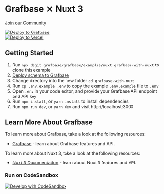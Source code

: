 # Grafbase ⨯ Nuxt 3

[Join our Community](https://grafbase.com/community)

[![Deploy to Grafbase](https://grafbase.com/button)](https://grafbase.com/new/configure?template=Todo&source=https%3A%2F%2Fgithub.com%2Fgrafbase%2Fgrafbase%2Ftree%2Fmain%2Ftemplates%2Ftodo)
</br>
[![Deploy to Vercel](https://vercel.com/button)](https://vercel.com/import/project?template=https://github.com/grafbase/grafbase/tree/main/examples/nuxt)

## Getting Started

1. Run `npx degit grafbase/grafbase/examples/nuxt grafbase-with-nuxt` to clone this example
2. [Deploy schema to Grafbase](https://grafbase.com/new/configure?template=Todo&source=https%3A%2F%2Fgithub.com%2Fgrafbase%2Fgrafbase%2Ftree%2Fmain%2Ftemplates%2Ftodo)
3. Change directory into the new folder `cd grafbase-with-nuxt`
4. Run `cp .env.example .env` to copy the example `.env.example` file to `.env`
5. Open `.env` in your code editor, and provide your Grafbase API endpoint and API key
6. Run `npm install`, or `yarn install` to install dependencies
7. Run `npm run dev`, or `yarn dev` and visit http://localhost:3000

## Learn More About Grafbase

To learn more about Grafbase, take a look at the following resources:

- [Grafbase](https://grafbase.com/) - learn about Grafbase features and API.

To learn more about Nuxt 3, take a look at the following resources:

- [Nuxt 3 Documentation](https://v3.nuxtjs.org/guide/concepts/introduction) - learn about Nuxt 3 features and API.

### Run on CodeSandbox

[![Develop with CodeSandbox](https://codesandbox.io/static/img/play-codesandbox.svg)](https://githubbox.com/grafbase/grafbase/tree/main/examples/nuxt)
